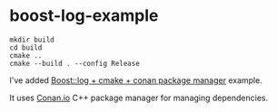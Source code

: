 # boost-log-example

```shell
mkdir build
cd build
cmake ..
cmake --build . --config Release
```

I've added [Boost::log + cmake + conan package manager](https://github.com/snikulov/conan.examples) example.

It uses [Conan.io](https://conan.io/) C++ package manager for managing dependencies.
